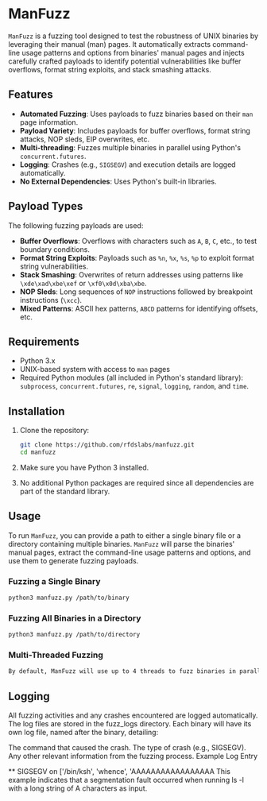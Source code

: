 # ManFuzz

`ManFuzz` is a fuzzing tool designed to test the robustness of UNIX binaries by leveraging their manual (man) pages. It automatically extracts command-line usage patterns and options from binaries' manual pages and injects carefully crafted payloads to identify potential vulnerabilities like buffer overflows, format string exploits, and stack smashing attacks.

## Features

- **Automated Fuzzing**: Uses payloads to fuzz binaries based on their `man` page information.
- **Payload Variety**: Includes payloads for buffer overflows, format string attacks, NOP sleds, EIP overwrites, etc.
- **Multi-threading**: Fuzzes multiple binaries in parallel using Python's `concurrent.futures`.
- **Logging**: Crashes (e.g., `SIGSEGV`) and execution details are logged automatically.
- **No External Dependencies**: Uses Python's built-in libraries.

## Payload Types

The following fuzzing payloads are used:

- **Buffer Overflows**: Overflows with characters such as `A`, `B`, `C`, etc., to test boundary conditions.
- **Format String Exploits**: Payloads such as `%n`, `%x`, `%s`, `%p` to exploit format string vulnerabilities.
- **Stack Smashing**: Overwrites of return addresses using patterns like `\xde\xad\xbe\xef` or `\xf0\x0d\xba\xbe`.
- **NOP Sleds**: Long sequences of `NOP` instructions followed by breakpoint instructions (`\xcc`).
- **Mixed Patterns**: ASCII hex patterns, `ABCD` patterns for identifying offsets, etc.

## Requirements

- Python 3.x
- UNIX-based system with access to `man` pages
- Required Python modules (all included in Python's standard library): `subprocess`, `concurrent.futures`, `re`, `signal`, `logging`, `random`, and `time`.

## Installation

1. Clone the repository:

    ```bash
    git clone https://github.com/rfdslabs/manfuzz.git
    cd manfuzz
    ```

2. Make sure you have Python 3 installed.

3. No additional Python packages are required since all dependencies are part of the standard library.

## Usage

To run `ManFuzz`, you can provide a path to either a single binary file or a directory containing multiple binaries. `ManFuzz` will parse the binaries' manual pages, extract the command-line usage patterns and options, and use them to generate fuzzing payloads.

### Fuzzing a Single Binary

```bash
python3 manfuzz.py /path/to/binary

 ```

### Fuzzing All Binaries in a Directory

```bash
python3 manfuzz.py /path/to/directory
 ```


### Multi-Threaded Fuzzing

```bash
By default, ManFuzz will use up to 4 threads to fuzz binaries in parallel. You can adjust this by modifying the MAX_WORKERS variable in the script.
 ```

## Logging

All fuzzing activities and any crashes encountered are logged automatically. The log files are stored in the fuzz_logs directory. Each binary will have its own log file, named after the binary, detailing:

The command that caused the crash.
The type of crash (e.g., SIGSEGV).
Any other relevant information from the fuzzing process.
Example Log Entry

** SIGSEGV on ['/bin/ksh', 'whence', 'AAAAAAAAAAAAAAAAA
This example indicates that a segmentation fault occurred when running ls -l with a long string of A characters as input.

